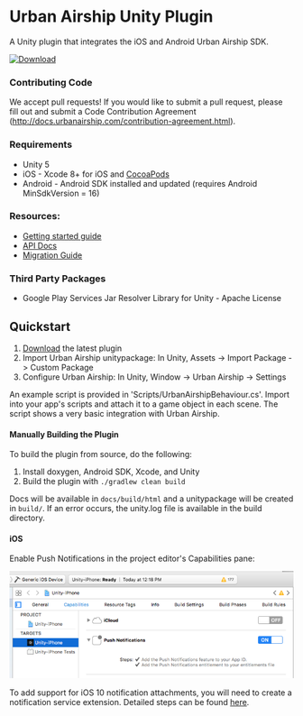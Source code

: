 # Urban Airship Unity Plugin

A Unity plugin that integrates the iOS and Android Urban Airship SDK.

[ ![Download](https://api.bintray.com/packages/urbanairship/unity/unity-plugin/images/download.svg) ](https://bintray.com/urbanairship/unity/unity-plugin/_latestVersion)

### Contributing Code
We accept pull requests! If you would like to submit a pull request, please fill out and submit a
Code Contribution Agreement (http://docs.urbanairship.com/contribution-agreement.html).

### Requirements
 - Unity 5
 - iOS - Xcode 8+ for iOS and [CocoaPods](http://cocoapods.org)
 - Android - Android SDK installed and updated (requires Android MinSdkVersion = 16)

### Resources:
 - [Getting started guide](http://docs.urbanairship.com/platform/unity.html)
 - [API Docs](http://docs.urbanairship.com/reference/libraries/unity/latest/)
 - [Migration Guide](Documentation/migration-guide.md)

### Third Party Packages
 - Google Play Services Jar Resolver Library for Unity - Apache License

## Quickstart
1. [Download](https://bintray.com/urbanairship/unity/unity-plugin/_latestVersion) the latest plugin
2. Import Urban Airship unitypackage: In Unity, Assets -> Import Package -> Custom Package
3. Configure Urban Airship: In Unity, Window -> Urban Airship -> Settings

An example script is provided in 'Scripts/UrbanAirshipBehaviour.cs'. Import into your app's
scripts and attach it to a game object in each scene. The script shows a very basic
integration with Urban Airship.

#### Manually Building the Plugin

To build the plugin from source, do the following:

1. Install doxygen, Android SDK, Xcode, and Unity
2. Build the plugin with `./gradlew clean build`

Docs will be available in `docs/build/html` and a unitypackage will be created in `build/`. If an error occurs, the unity.log
file is available in the build directory.

#### iOS
Enable Push Notifications in the project editor's Capabilities pane:

![Alt text](unity-enable-push.png?raw=true "Enable Push Notifications")

To add support for iOS 10 notification attachments, you will need to create a
notification service extension. Detailed steps can be found
[here](http://docs.urbanairship.com/platform/unity.html#setup).
